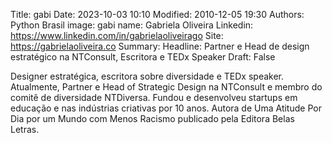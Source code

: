 Title: gabi
Date: 2023-10-03 10:10
Modified: 2010-12-05 19:30
Authors: Python Brasil
image: gabi
name: Gabriela Oliveira
Linkedin: https://www.linkedin.com/in/gabrielaoliveirago
Site: https://gabrielaoliveira.co
Summary: Headline: Partner e Head de design estratégico na NTConsult, Escritora e TEDx Speaker
Draft: False

Designer estratégica, escritora sobre diversidade e TEDx speaker. Atualmente, Partner e Head of Strategic Design na NTConsult e membro do comitê de diversidade NTDiversa. Fundou e desenvolveu startups em educação e nas indústrias criativas por 10 anos. Autora de Uma Atitude Por Dia por um Mundo com Menos Racismo publicado pela Editora Belas Letras.
